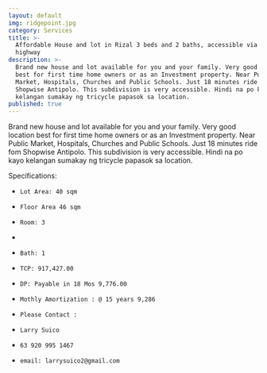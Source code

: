 ```yaml
---
layout: default
img: ridgepoint.jpg
category: Services
title: >-
  Affordable House and lot in Rizal 3 beds and 2 baths, accessible via main
  highway
description: >-
  Brand new house and lot available for you and your family. Very good location
  best for first time home owners or as an Investment property. Near Public
  Market, Hospitals, Churches and Public Schools. Just 18 minutes ride fom
  Shopwise Antipolo. This subdivision is very accessible. Hindi na po kayo
  kelangan sumakay ng tricycle papasok sa location.
published: true
---
```

Brand new house and lot available for you and your family. Very good location best for first time home owners or as an Investment property. Near Public Market, Hospitals, Churches and Public Schools. Just 18 minutes ride fom Shopwise Antipolo. This subdivision is very accessible. Hindi na po kayo kelangan sumakay ng tricycle papasok sa location.

Specifications:


-     Lot Area: 40 sqm
-     Floor Area 46 sqm
-     Room: 3
- 
-     Bath: 1
-     TCP: 917,427.00
-     DP: Payable in 18 Mos 9,776.00
-     Mothly Amortization : @ 15 years 9,286
-     Please Contact :
-     Larry Suico
-     63 920 995 1467
-     email: larrysuico2@gmail.com
